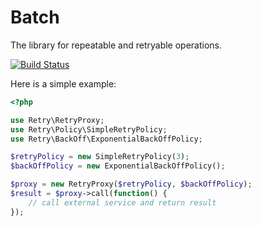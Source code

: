 Batch
=====

The library for repeatable and retryable operations.

[![Build Status](https://secure.travis-ci.org/vkartaviy/retry.png?branch=master)](http://travis-ci.org/vkartaviy/retry)


Here is a simple example:

```php
<?php

use Retry\RetryProxy;
use Retry\Policy\SimpleRetryPolicy;
use Retry\BackOff\ExponentialBackOffPolicy;

$retryPolicy = new SimpleRetryPolicy(3);
$backOffPolicy = new ExponentialBackOffPolicy();

$proxy = new RetryProxy($retryPolicy, $backOffPolicy);
$result = $proxy->call(function() {
    // call external service and return result
});
```